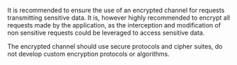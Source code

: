 It is recommended to ensure the use of an encrypted channel for requests transmitting sensitive data. It is, however highly recommended to encrypt all requests made by the application, as the interception and modification of non sensitive requests could be leveraged to access sensitive data.

The encrypted channel should use secure protocols and cipher suites, do not develop custom encryption protocols or algorithms.
